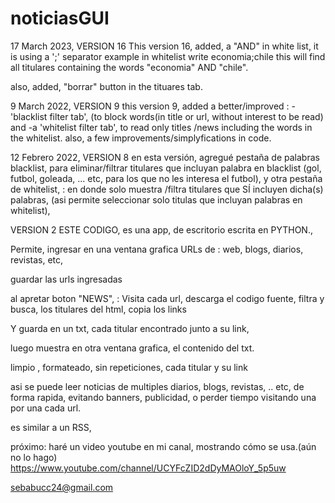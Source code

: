 # noticiasGUI

17 March 2023,
VERSION 16
This version 16, added, a "AND" in white list, it is using a ';' separator
example
in whitelist write
economia;chile
this will find all titulares containing the words "economia" AND "chile". 

also, added,  "borrar" button in the tituares tab. 






9 March 2022, 
VERSION 9 
this version 9, added a better/improved : 
-'blacklist filter tab', (to block words(in title or url,  without interest to be read)
and 
-a 'whitelist filter tab', to read only titles /news including the words in the whitelist. 
also, a few improvements/simplyfications in code. 



12 Febrero 2022, 
VERSION 8 
en esta versión, agregué pestaña de 
palabras blacklist, para eliminar/filtrar titulares que incluyan palabra en blacklist (gol, futbol, goleada, ... etc, para los que no les interesa el futbol), 
y otra pestaña de whitelist, : en donde solo muestra /filtra titulares que SÍ incluyen dicha(s) palabras, (asi permite seleccionar solo titulas que incluyan palabras en whitelist), 


VERSION 2
ESTE CODIGO, es una app, de escritorio escrita en PYTHON., 

Permite, ingresar en una ventana grafica URLs de : web, blogs, diarios, revistas, etc, 

guardar las urls ingresadas

al apretar boton "NEWS", : Visita cada url, descarga el codigo fuente, 
filtra y busca, los titulares del html,  copia los links 

Y guarda en un txt, cada titular encontrado junto a su link, 


luego muestra en otra ventana grafica, el contenido del txt. 

limpio , formateado, sin repeticiones, 
cada titular y su link 

asi se puede leer noticias de multiples diarios, blogs, revistas, .. etc, 
de forma rapida, evitando banners, publicidad, o perder tiempo visitando una por una cada url. 

es similar a un RSS, 

próximo: haré un video youtube en mi canal, mostrando cómo se usa.(aún no lo hago) 
https://www.youtube.com/channel/UCYFcZID2dDyMAOloY_5p5uw


sebabucc24@gmail.com




